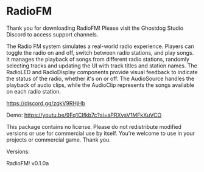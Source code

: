 # RadioFM
Thank you for downloading RadioFM! Please visit the Ghostdog Studio Discord to access support channels.

The Radio FM system simulates a real-world radio experience. Players can toggle the radio
on and off, switch between radio stations, and play songs. It manages the playback of
songs from different radio stations, randomly selecting tracks and updating the UI with
track titles and station names. The RadioLED and RadioDisplay components provide visual
feedback to indicate the status of the radio, whether it's on or off. The AudioSource
handles the playback of audio clips, while the AudioClip represents the songs available on
each radio station.

https://discord.gg/zqkV9RHjHb

Demo:
https://youtu.be/9Fq1Clfkb7c?si=aPRXvsV1MFkXuVCO

This package contains no license. Please do not redistribute modified versions or use for commercial use by itself. You're welcome to use in your projects or commercial game. Thank you.

Versions:

RadioFM! v0.1.0a
